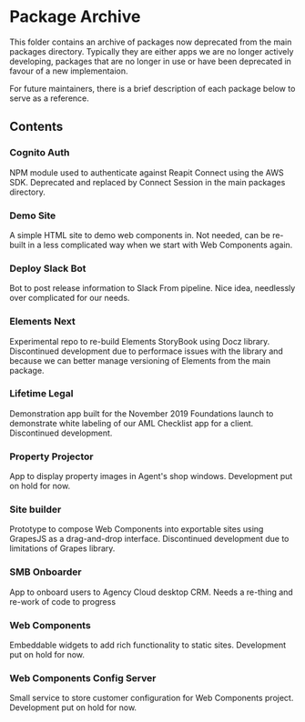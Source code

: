 # Package Archive

This folder contains an archive of packages now deprecated from the main packages directory. Typically they are either apps we are no longer actively developing, packages that are no longer in use or have been deprecated in favour of a new implementaion.

For future maintainers, there is a brief description of each package below to serve as a reference.

## Contents

### Cognito Auth

NPM module used to authenticate against Reapit Connect using the AWS SDK. Deprecated and replaced by Connect Session in the main packages directory.

### Demo Site

A simple HTML site to demo web components in. Not needed, can be re-built in a less complicated way when we start with Web Components again.

### Deploy Slack Bot

Bot to post release information to Slack From pipeline. Nice idea, needlessly over complicated for our needs.

### Elements Next

Experimental repo to re-build Elements StoryBook using Docz library. Discontinued development due to performace issues with the library and because we can better manage versioning of Elements from the main package.

### Lifetime Legal

Demonstration app built for the November 2019 Foundations launch to demonstrate white labeling of our AML Checklist app for a client. Discontinued development.

### Property Projector

App to display property images in Agent's shop windows. Development put on hold for now.

### Site builder

Prototype to compose Web Components into exportable sites using GrapesJS as a drag-and-drop interface. Discontinued development due to limitations of Grapes library.

### SMB Onboarder

App to onboard users to Agency Cloud desktop  CRM. Needs a re-thing and re-work of code to progress

### Web Components

Embeddable widgets to add rich functionality to static sites. Development put on hold for now.

### Web Components Config Server

Small service to store customer configuration for Web Components project. Development put on hold for now.
